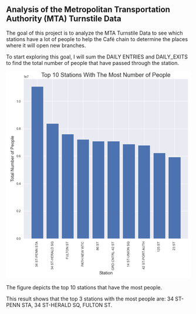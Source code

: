## Analysis of the Metropolitan Transportation Authority (MTA) Turnstile Data  

The goal of this project is to analyze the MTA Turnstile Data to see which stations have a lot of people to help the Café chain to determine the places where it will open new branches.

To start exploring this goal, I will sum the DAILY ENTRIES and DAILY_EXITS to find the total number of people that have passed through the station.

![](Top10Stations.png)

The figure depicts the top 10 stations that have the most people.

This result shows that the top 3 stations with the most people are: 34 ST-PENN STA, 34 ST-HERALD SQ, FULTON ST.